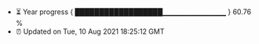 - ⏳ Year progress { ██████████████████▁▁▁▁▁▁▁▁▁▁▁▁ } 60.76 %
- ⏰ Updated on Tue, 10 Aug 2021 18:25:12 GMT

